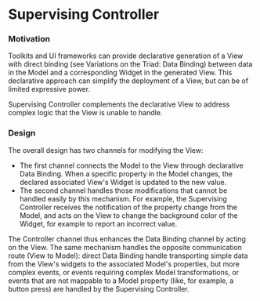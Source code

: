 # Supervising Controller

### Motivation

Toolkits and UI frameworks can provide declarative generation of a View with
direct binding (see Variations on the Triad: Data Binding) between data 
in the Model and a corresponding Widget in the generated View. This declarative 
approach can simplify the deployment of a View, but can be of limited expressive power.

Supervising Controller complements the declarative View to address complex logic that
the View is unable to handle.

### Design

The overall design has two channels for modifying the View:
- The first channel connects the Model to the View through declarative Data Binding. When a specific property in the Model changes, the declared associated View's Widget is updated to the new value. 
- The second channel handles those modifications that cannot be handled 
easily by this mechanism. For example, the Supervising Controller receives the notification of the property change from the Model, and acts on the View to change the background color of the Widget, for example to report an incorrect value.

The Controller channel thus enhances the Data Binding channel by acting on the View.
The same mechanism handles the opposite communication route (View to Model): direct Data Binding handle transporting simple data from the View's widgets to the associated Model's properties, but more complex events, or events requiring complex Model transformations, or events that are not mappable to a Model property (like, for example, a button press) are handled by the Supervising Controller.


